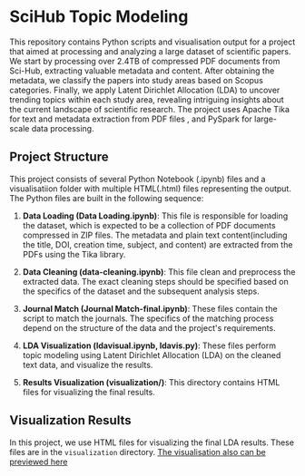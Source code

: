 # SciHub Topic Modeling

This repository contains Python scripts and visualisation output for a project that aimed at processing and analyzing a large dataset of scientific papers. We start by processing over 2.4TB of compressed PDF documents from Sci-Hub, extracting valuable metadata and content. After obtaining the metadata, we classify the papers into study areas based on Scopus categories. Finally, we apply Latent Dirichlet Allocation (LDA) to uncover trending topics within each study area, revealing intriguing insights about the current landscape of scientific research. 
The project uses  Apache Tika for text and metadata extraction from PDF files , and PySpark for large-scale data processing.

## Project Structure

This project consists of several Python Notebook (.ipynb) files and a visualisatiion folder with multiple HTML(.html) files representing the output. The Python files are built in the following sequence:

1. **Data Loading (Data Loading.ipynb)**: This file is responsible for loading the dataset, which is expected to be a collection of PDF documents compressed in ZIP files. The metadata and plain text content(including the title, DOI, creation time, subject, and content) are extracted from the PDFs using the Tika library.

2. **Data Cleaning (data-cleaning.ipynb)**: This file clean and preprocess the extracted data. The exact cleaning steps should be specified based on the specifics of the dataset and the subsequent analysis steps.

3. **Journal Match (Journal Match-final.ipynb)**: These files contain the script to match the journals. The specifics of the matching process depend on the structure of the data and the project's requirements.

4. **LDA Visualization (ldavisual.ipynb, ldavis.py)**: These files perform topic modeling using Latent Dirichlet Allocation (LDA) on the cleaned text data, and visualize the results.

5. **Results Visualization (visualization/)**: This directory contains HTML files for visualizing the final results. 


## Visualization Results

In this project, we use HTML files for visualizing the final LDA results. These files are in the `visualization` directory. 
[The visualisation also can be previewed here](http://htmlpreview.github.io/?https://github.com/Qingxian089/SciHub-Topic-Modeling-/blob/master/visualisation/index-2.html)
